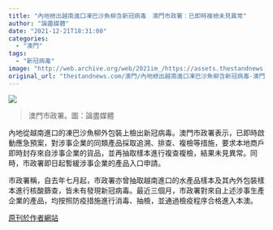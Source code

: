 ```yaml
---
title: "內地檢出越南進口凍巴沙魚柳含新冠病毒　澳門市政署︰已即時複檢未見異常"
author: "論盡媒體"
date: "2021-12-21T18:31:00"
categories:
  - "澳門"
tags:
  - "新冠病毒"
image: "http://web.archive.org/web/2021im_/https://assets.thestandnews.com/media/photos/aamacau-photo-211221_1221_0858-1536x1024.jpg"
original_url: "thestandnews.com/澳門/內地檢出越南進口凍巴沙魚柳含新冠病毒-澳門市政署已即時複檢未見異常"
---
```

![](http://web.archive.org/web/2021im_/https://assets.thestandnews.com/media/photos/aamacau-photo-211221_1221_0858-1536x1024.jpg)
> 澳門市政署。圖：論盡媒體

內地從越南進口的凍巴沙魚柳外包裝上檢出新冠病毒。澳門市政署表示，已即時啟動應急預案，對涉事企業的同類產品採取追溯、排查、複檢等措施，要求本地商戶即時封存來自涉事企業的貨品，並再抽取樣本進行複查複檢，結果未見異常。同時，市政署即日起暫緩涉事企業的產品入口申請。

市政署稱，自去年七月起，市政署亦曾抽取越南進口的水產品樣本及其內外包裝樣本進行核酸篩查，皆未有發現新冠病毒。最近三個月，市政署對來自上述涉事生產企業的產品，均按照防疫措施進行消毒、抽檢，並通過檢疫程序合格進入本澳。

[原刊於作者網站](http://web.archive.org/web/20211221104043/https://aamacau.com/2021/12/21/內地檢出越南進口凍巴沙魚柳含新冠病毒-市政署︰/?fbclid=IwAR2XS61hwLYwYyzYuThJaKZxmLJ62NacGUDLsiH70T_-hnK7-Lec16WcWmE)